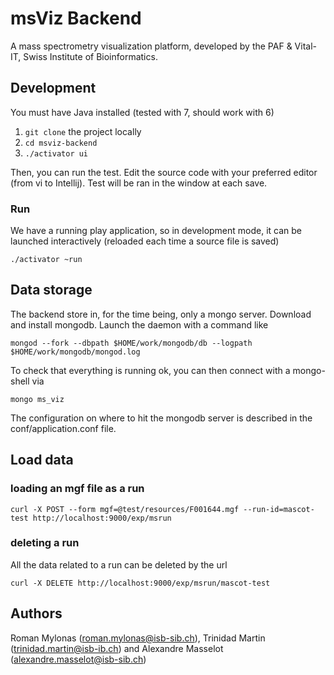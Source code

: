# msViz Backend
A mass spectrometry visualization platform, developed by the PAF & Vital-IT, Swiss Institute of Bioinformatics.

## Development

You must have Java installed (tested with 7, should work with 6)

 1. `git clone` the project locally
 2. `cd msviz-backend`
 3. `./activator ui`

Then, you can run the test. Edit the source code with your preferred editor (from vi to Intellij). Test will be ran in the window at each save.

### Run
We have a running play application, so in development mode, it can be launched interactively (reloaded each time a source file is saved)

    ./activator ~run

## Data storage
The backend store in, for the time being, only a mongo server. Download and install mongodb. Launch the daemon with a command like

    mongod --fork --dbpath $HOME/work/mongodb/db --logpath $HOME/work/mongodb/mongod.log

To check that everything is running ok, you can then connect with a mongo-shell via

    mongo ms_viz

The configuration on where to hit the mongodb server is described in the conf/application.conf file.

## Load data
### loading an mgf file as a run

    curl -X POST --form mgf=@test/resources/F001644.mgf --run-id=mascot-test http://localhost:9000/exp/msrun

### deleting a run
All the data related to a run can be deleted by the url

    curl -X DELETE http://localhost:9000/exp/msrun/mascot-test

## Authors
Roman Mylonas (roman.mylonas@isb-sib.ch), Trinidad Martin (trinidad.martin@isb-ib.ch) and  Alexandre Masselot (alexandre.masselot@isb-sib.ch)